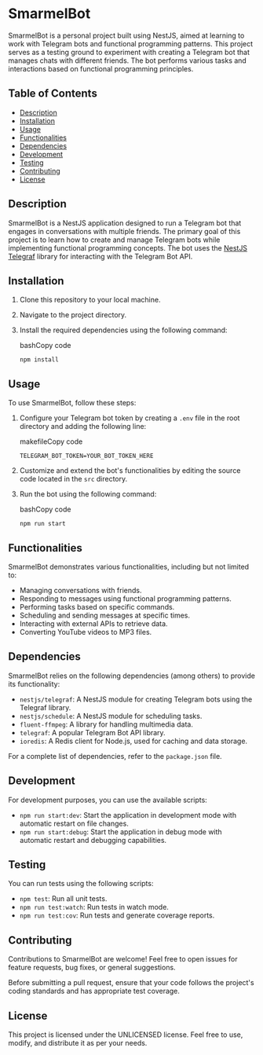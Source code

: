 SmarmelBot
==========

SmarmelBot is a personal project built using NestJS, aimed at learning to work with Telegram bots and functional programming patterns. This project serves as a testing ground to experiment with creating a Telegram bot that manages chats with different friends. The bot performs various tasks and interactions based on functional programming principles.

Table of Contents
-----------------

-   [Description](https://chat.openai.com/#description)
-   [Installation](https://chat.openai.com/#installation)
-   [Usage](https://chat.openai.com/#usage)
-   [Functionalities](https://chat.openai.com/#functionalities)
-   [Dependencies](https://chat.openai.com/#dependencies)
-   [Development](https://chat.openai.com/#development)
-   [Testing](https://chat.openai.com/#testing)
-   [Contributing](https://chat.openai.com/#contributing)
-   [License](https://chat.openai.com/#license)

Description
-----------

SmarmelBot is a NestJS application designed to run a Telegram bot that engages in conversations with multiple friends. The primary goal of this project is to learn how to create and manage Telegram bots while implementing functional programming concepts. The bot uses the [NestJS Telegraf](https://github.com/AntonioFalcao/nestjs-telegraf) library for interacting with the Telegram Bot API.

Installation
------------

1.  Clone this repository to your local machine.

2.  Navigate to the project directory.

3.  Install the required dependencies using the following command:

    bashCopy code

    `npm install`

Usage
-----

To use SmarmelBot, follow these steps:

1.  Configure your Telegram bot token by creating a `.env` file in the root directory and adding the following line:

    makefileCopy code

    `TELEGRAM_BOT_TOKEN=YOUR_BOT_TOKEN_HERE`

2.  Customize and extend the bot's functionalities by editing the source code located in the `src` directory.

3.  Run the bot using the following command:

    bashCopy code

    `npm run start`

Functionalities
---------------

SmarmelBot demonstrates various functionalities, including but not limited to:

-   Managing conversations with friends.
-   Responding to messages using functional programming patterns.
-   Performing tasks based on specific commands.
-   Scheduling and sending messages at specific times.
-   Interacting with external APIs to retrieve data.
-   Converting YouTube videos to MP3 files.

Dependencies
------------

SmarmelBot relies on the following dependencies (among others) to provide its functionality:

-   `nestjs/telegraf`: A NestJS module for creating Telegram bots using the Telegraf library.
-   `nestjs/schedule`: A NestJS module for scheduling tasks.
-   `fluent-ffmpeg`: A library for handling multimedia data.
-   `telegraf`: A popular Telegram Bot API library.
-   `ioredis`: A Redis client for Node.js, used for caching and data storage.

For a complete list of dependencies, refer to the `package.json` file.

Development
-----------

For development purposes, you can use the available scripts:

-   `npm run start:dev`: Start the application in development mode with automatic restart on file changes.
-   `npm run start:debug`: Start the application in debug mode with automatic restart and debugging capabilities.

Testing
-------

You can run tests using the following scripts:

-   `npm test`: Run all unit tests.
-   `npm run test:watch`: Run tests in watch mode.
-   `npm run test:cov`: Run tests and generate coverage reports.

Contributing
------------

Contributions to SmarmelBot are welcome! Feel free to open issues for feature requests, bug fixes, or general suggestions.

Before submitting a pull request, ensure that your code follows the project's coding standards and has appropriate test coverage.

License
-------

This project is licensed under the UNLICENSED license. Feel free to use, modify, and distribute it as per your needs.
